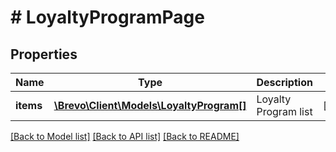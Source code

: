 # # LoyaltyProgramPage

## Properties

Name | Type | Description | Notes
------------ | ------------- | ------------- | -------------
**items** | [**\Brevo\Client\Models\LoyaltyProgram[]**](LoyaltyProgram.md) | Loyalty Program list | [optional]

[[Back to Model list]](../../README.md#models) [[Back to API list]](../../README.md#endpoints) [[Back to README]](../../README.md)
